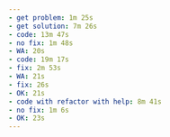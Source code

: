 ```yaml
---
- get problem: 1m 25s
- get solution: 7m 26s
- code: 13m 47s
- no fix: 1m 48s
- WA: 20s
- code: 19m 17s
- fix: 2m 53s
- WA: 21s
- fix: 26s
- OK: 21s
- code with refactor with help: 8m 41s
- no fix: 1m 6s
- OK: 23s
---
```

